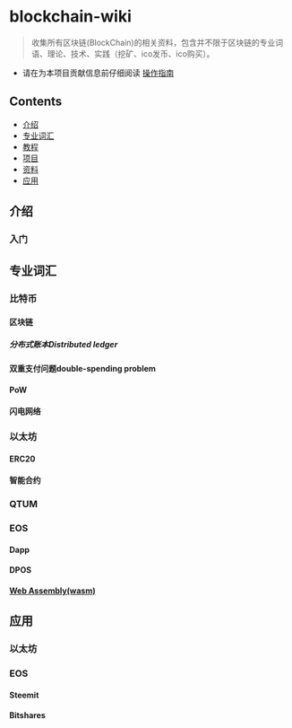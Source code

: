 # blockchain-wiki
> 收集所有区块链(BlockChain)的相关资料，包含并不限于区块链的专业词语、理论、技术、实践（挖矿、ico发币、ico购买）。

- 请在为本项目贡献信息前仔细阅读 [操作指南](https://github.com/sindresorhus/awesome/blob/master/contributing.md) 

## Contents

- [介绍](#介绍)
- [专业词汇](#专业词汇)
- [教程](#教程)
- [项目](#项目)
- [资料](#资料)
- [应用](#应用)

## 介绍
### 入门

## 专业词汇
### 比特币
#### 区块链
##### 分布式账本Distributed ledger
#### 双重支付问题double-spending problem
#### PoW
#### 闪电网络

### 以太坊
#### ERC20
#### 智能合约

### QTUM
### EOS
#### Dapp
#### DPOS
#### [Web Assembly(wasm)](http://webassembly.org/)

## 应用
### 以太坊
### EOS
#### Steemit
#### Bitshares


